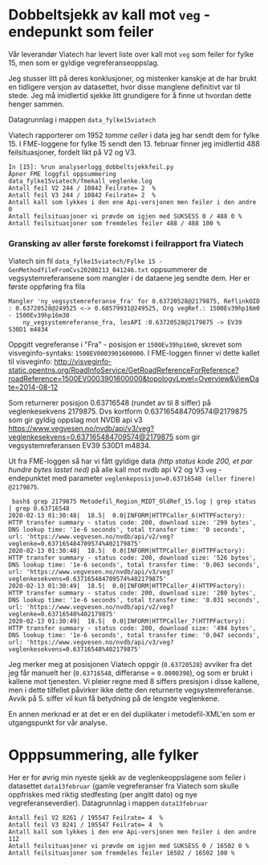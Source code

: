 # Dobbeltsjekk av kall mot `veg` - endepunkt som feiler

Vår leverandør Viatech har levert liste over kall mot `veg` som feiler 
for fylke 15, men som er gyldige vegreferanseoppslag. 

Jeg stusser litt på deres konklusjoner, og mistenker kanskje at 
de har brukt en tidligere versjon av datasettet, hvor disse manglene
definitivt var til stede. Jeg må imidlertid sjekke litt grundigere
for å finne ut hvordan dette henger sammen. 

Datagrunnlag i mappen `data_fylke15viatech`

Viatech rapporterer om  1952 *tomme celler* i data jeg har sendt dem for fylke 15. I FME-loggene for fylke 15 sendt den 13. februar finner jeg imidlertid 488 feilsituasjoner, fordelt likt på V2 og V3. 

```
In [15]: %run analyserlogg_dobbeltsjekkfeil.py
Åpner FME loggfil oppsummering data_fylke15viatech/fmekall_veglenke.log 
Antall feil V2 244 / 10842 Feilrate= 2  %
Antall feil V3 244 / 10842 Feilrate= 2  %
Antall kall som lykkes i den ene Api-versjonen men feiler i den andre 0
Antall feilsituasjoner vi prøvde om igjen med SUKSESS 0 / 488 0 %
Antall feilsituasjoner som fremdeles feiler 488 / 488 100 %
```

### Gransking av aller første forekomst i feilrapport fra Viatech

Viatech sin fil `data_fylke15viatech/Fylke 15 - GenMethodfileFromCvs20200213_041246.txt` oppsummerer de vegsystemreferansene som mangler i 
de dataene jeg sendte dem. Her er første oppføring fra fila
```
Mangler 'ny_vegsystemreferanse_fra' for 0.63720528@2179875, ReflinkOID : 0.63720528@249525 <-> 0.68579931@249525, Org vegRef.: 1500Ev39hp16m0 - 1500Ev39hp16m30
	ny_vegsystemreferanse_fra, lesAPI :0.63720528@2179875 -> EV39 S30D1 m4834
``` 
Oppgitt vegreferanse i "Fra" - posisjon er `1500Ev39hp16m0`, skrevet som visveginfo-syntaks: `1500EV0003901600000`. I FME-loggen finner vi dette kallet til visveginfo: http://visveginfo-static.opentns.org/RoadInfoService/GetRoadReferenceForReference?roadReference=1500EV0003901600000&topologyLevel=Overview&ViewDate=2014-08-12

Som returnerer posisjon 0.63716548 (rundet av til 8 siffer) på veglenkesekvens 2179875. Dvs kortform 0.637165484709574@2179875 som gir gyldig oppslag mot NVDB api v3 
https://www.vegvesen.no/nvdb/api/v3/veg?veglenkesekvens=0.637165484709574@2179875
som gir vegsystemreferansen EV39 S30D1 m4834. 

Ut fra FME-loggen så har vi fått gyldige data _(http status kode 200, et par hundre bytes lastet ned)_ på alle kall mot nvdb api V2 og V3 `veg` - endepunktet med parameter `veglenkeposisjon=0.63716548 (eller finere) @2179875`. 

```
 bash$ grep 2179875 Metodefil_Region_MIDT_OldRef_15.log | grep status | grep 0.63716548
2020-02-13 01:30:48|  18.5|  0.0|INFORM|HTTPCaller_6(HTTPFactory): HTTP transfer summary - status code: 200, download size: '299 bytes', DNS lookup time: '1e-6 seconds', total transfer time: '0 seconds', url: 'https://www.vegvesen.no/nvdb/api/v2/veg?veglenke=0.637165484709574%402179875'
2020-02-13 01:30:48|  18.5|  0.0|INFORM|HTTPCaller_8(HTTPFactory): HTTP transfer summary - status code: 200, download size: '526 bytes', DNS lookup time: '1e-6 seconds', total transfer time: '0.063 seconds', url: 'https://www.vegvesen.no/nvdb/api/v3/veg?veglenkesekvens=0.637165484709574%402179875'
2020-02-13 01:30:49|  18.5|  0.0|INFORM|HTTPCaller_4(HTTPFactory): HTTP transfer summary - status code: 200, download size: '280 bytes', DNS lookup time: '1e-6 seconds', total transfer time: '0.031 seconds', url: 'https://www.vegvesen.no/nvdb/api/v2/veg?veglenke=0.63716548%402179875'
2020-02-13 01:30:49|  18.5|  0.0|INFORM|HTTPCaller_7(HTTPFactory): HTTP transfer summary - status code: 200, download size: '494 bytes', DNS lookup time: '1e-6 seconds', total transfer time: '0.047 seconds', url: 'https://www.vegvesen.no/nvdb/api/v3/veg?veglenkesekvens=0.63716548%402179875'
```
Jeg merker meg at posisjonen Viatech oppgir (`0.63720528`) avviker fra det jeg får manuelt her (`0.63716548`, differanse  = `0.0000398`), og som er brukt i kallene mot tjenesten. Vi pleier regne med 8 siffers presisjon i disse kallene, men i dette tilfellet påvirker ikke dette den returnerte vegsystemreferanse. Avvik på  5. siffer vil kun få betydning på de lengste veglenkene. 

En annen merknad er at det er en del duplikater i metodefil-XML'en som er utgangspunkt for vår analyse. 

# Opppsummering, alle fylker 

Her er for øvrig min nyeste sjekk av de veglenkeoppslagene som feiler i datasettet `data13februar` (gamle vegreferanser fra Viatech som skulle oppfriskes med riktig stedfesting (per angitt dato) og nye 
vegreferanseverdier). Datagrunnlag i mappen `data13februar`


```
Antall feil V2 8261 / 195547 Feilrate= 4  %
Antall feil V3 8241 / 195547 Feilrate= 4  %
Antall kall som lykkes i den ene Api-versjonen men feiler i den andre 112
Antall feilsituasjoner vi prøvde om igjen med SUKSESS 0 / 16502 0 %
Antall feilsituasjoner som fremdeles feiler 16502 / 16502 100 %
```
